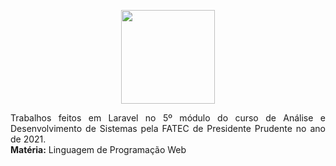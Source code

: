 <p align="center">
  <img src="http://www.fatecsp.br/img/logofatec1.png" style="width: 150px;">
</p>

<p align="justify">
  Trabalhos feitos em Laravel no 5º módulo do curso de Análise e Desenvolvimento de Sistemas pela FATEC de Presidente Prudente no ano de 2021.<br>
  <b>Matéria:</b> Linguagem de Programação Web
</p>
